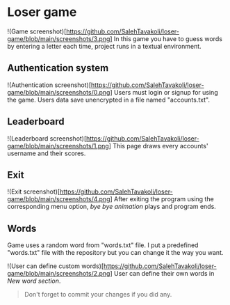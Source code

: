# Loser game
!(Game screenshot)[https://github.com/SalehTavakoli/loser-game/blob/main/screenshots/3.png]
In this game you have to guess words by entering a letter each time, project runs in a textual environment.

## Authentication system
!(Authentication screenshot)[https://github.com/SalehTavakoli/loser-game/blob/main/screenshots/0.png]
Users must login or signup for using the game. Users data save unencrypted in a file named "accounts.txt".

## Leaderboard
!(Leaderboard screenshot)[https://github.com/SalehTavakoli/loser-game/blob/main/screenshots/1.png]
This page draws every accounts' username and their scores.

## Exit
!(Exit screenshot)[https://github.com/SalehTavakoli/loser-game/blob/main/screenshots/4.png]
After exiting the program using the corresponding menu option, *bye bye animation* plays and program ends.

## Words
Game uses a random word from "words.txt" file. I put a predefined "words.txt" file with the repository but you can change it the way you want.

!(User can define custom words)[https://github.com/SalehTavakoli/loser-game/blob/main/screenshots/2.png]
User can define their own words in *New word section*.


> Don't forget to commit your changes if you did any.
